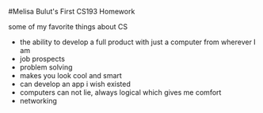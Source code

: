 #Melisa Bulut's First CS193 Homework

some of my favorite things about CS

- the ability to develop a full product with just a computer from wherever I am
- job prospects
- problem solving
- makes you look cool and smart
- can develop an app i wish existed 
- computers can not lie, always logical which gives me comfort
- networking

